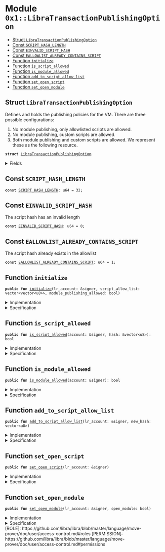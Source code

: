 
<a name="0x1_LibraTransactionPublishingOption"></a>

# Module `0x1::LibraTransactionPublishingOption`



-  [Struct <code><a href="LibraTransactionPublishingOption.md#0x1_LibraTransactionPublishingOption">LibraTransactionPublishingOption</a></code>](#0x1_LibraTransactionPublishingOption_LibraTransactionPublishingOption)
-  [Const <code><a href="LibraTransactionPublishingOption.md#0x1_LibraTransactionPublishingOption_SCRIPT_HASH_LENGTH">SCRIPT_HASH_LENGTH</a></code>](#0x1_LibraTransactionPublishingOption_SCRIPT_HASH_LENGTH)
-  [Const <code><a href="LibraTransactionPublishingOption.md#0x1_LibraTransactionPublishingOption_EINVALID_SCRIPT_HASH">EINVALID_SCRIPT_HASH</a></code>](#0x1_LibraTransactionPublishingOption_EINVALID_SCRIPT_HASH)
-  [Const <code><a href="LibraTransactionPublishingOption.md#0x1_LibraTransactionPublishingOption_EALLOWLIST_ALREADY_CONTAINS_SCRIPT">EALLOWLIST_ALREADY_CONTAINS_SCRIPT</a></code>](#0x1_LibraTransactionPublishingOption_EALLOWLIST_ALREADY_CONTAINS_SCRIPT)
-  [Function <code>initialize</code>](#0x1_LibraTransactionPublishingOption_initialize)
-  [Function <code>is_script_allowed</code>](#0x1_LibraTransactionPublishingOption_is_script_allowed)
-  [Function <code>is_module_allowed</code>](#0x1_LibraTransactionPublishingOption_is_module_allowed)
-  [Function <code>add_to_script_allow_list</code>](#0x1_LibraTransactionPublishingOption_add_to_script_allow_list)
-  [Function <code>set_open_script</code>](#0x1_LibraTransactionPublishingOption_set_open_script)
-  [Function <code>set_open_module</code>](#0x1_LibraTransactionPublishingOption_set_open_module)


<a name="0x1_LibraTransactionPublishingOption_LibraTransactionPublishingOption"></a>

## Struct `LibraTransactionPublishingOption`

Defines and holds the publishing policies for the VM. There are three possible configurations:
1. No module publishing, only allowlisted scripts are allowed.
2. No module publishing, custom scripts are allowed.
3. Both module publishing and custom scripts are allowed.
We represent these as the following resource.


<pre><code><b>struct</b> <a href="LibraTransactionPublishingOption.md#0x1_LibraTransactionPublishingOption">LibraTransactionPublishingOption</a>
</code></pre>



<details>
<summary>Fields</summary>


<dl>
<dt>
<code>script_allow_list: vector&lt;vector&lt;u8&gt;&gt;</code>
</dt>
<dd>

</dd>
<dt>
<code>module_publishing_allowed: bool</code>
</dt>
<dd>

</dd>
</dl>


</details>

<a name="0x1_LibraTransactionPublishingOption_SCRIPT_HASH_LENGTH"></a>

## Const `SCRIPT_HASH_LENGTH`



<pre><code><b>const</b> <a href="LibraTransactionPublishingOption.md#0x1_LibraTransactionPublishingOption_SCRIPT_HASH_LENGTH">SCRIPT_HASH_LENGTH</a>: u64 = 32;
</code></pre>



<a name="0x1_LibraTransactionPublishingOption_EINVALID_SCRIPT_HASH"></a>

## Const `EINVALID_SCRIPT_HASH`

The script hash has an invalid length


<pre><code><b>const</b> <a href="LibraTransactionPublishingOption.md#0x1_LibraTransactionPublishingOption_EINVALID_SCRIPT_HASH">EINVALID_SCRIPT_HASH</a>: u64 = 0;
</code></pre>



<a name="0x1_LibraTransactionPublishingOption_EALLOWLIST_ALREADY_CONTAINS_SCRIPT"></a>

## Const `EALLOWLIST_ALREADY_CONTAINS_SCRIPT`

The script hash already exists in the allowlist


<pre><code><b>const</b> <a href="LibraTransactionPublishingOption.md#0x1_LibraTransactionPublishingOption_EALLOWLIST_ALREADY_CONTAINS_SCRIPT">EALLOWLIST_ALREADY_CONTAINS_SCRIPT</a>: u64 = 1;
</code></pre>



<a name="0x1_LibraTransactionPublishingOption_initialize"></a>

## Function `initialize`



<pre><code><b>public</b> <b>fun</b> <a href="LibraTransactionPublishingOption.md#0x1_LibraTransactionPublishingOption_initialize">initialize</a>(lr_account: &signer, script_allow_list: vector&lt;vector&lt;u8&gt;&gt;, module_publishing_allowed: bool)
</code></pre>



<details>
<summary>Implementation</summary>


<pre><code><b>public</b> <b>fun</b> <a href="LibraTransactionPublishingOption.md#0x1_LibraTransactionPublishingOption_initialize">initialize</a>(
    lr_account: &signer,
    script_allow_list: vector&lt;vector&lt;u8&gt;&gt;,
    module_publishing_allowed: bool,
) {
    <a href="LibraTimestamp.md#0x1_LibraTimestamp_assert_genesis">LibraTimestamp::assert_genesis</a>();
    <a href="Roles.md#0x1_Roles_assert_libra_root">Roles::assert_libra_root</a>(lr_account);

    <a href="LibraConfig.md#0x1_LibraConfig_publish_new_config">LibraConfig::publish_new_config</a>(
        lr_account,
        <a href="LibraTransactionPublishingOption.md#0x1_LibraTransactionPublishingOption">LibraTransactionPublishingOption</a> {
            script_allow_list, module_publishing_allowed
        }
    );
}
</code></pre>



</details>

<details>
<summary>Specification</summary>


Must abort if the signer does not have the LibraRoot role [[H10]][PERMISSION].


<pre><code><b>include</b> <a href="Roles.md#0x1_Roles_AbortsIfNotLibraRoot">Roles::AbortsIfNotLibraRoot</a>{account: lr_account};
<b>include</b> <a href="LibraTimestamp.md#0x1_LibraTimestamp_AbortsIfNotGenesis">LibraTimestamp::AbortsIfNotGenesis</a>;
<b>include</b> <a href="LibraConfig.md#0x1_LibraConfig_PublishNewConfigAbortsIf">LibraConfig::PublishNewConfigAbortsIf</a>&lt;<a href="LibraTransactionPublishingOption.md#0x1_LibraTransactionPublishingOption">LibraTransactionPublishingOption</a>&gt;;
<b>include</b> <a href="LibraConfig.md#0x1_LibraConfig_PublishNewConfigEnsures">LibraConfig::PublishNewConfigEnsures</a>&lt;<a href="LibraTransactionPublishingOption.md#0x1_LibraTransactionPublishingOption">LibraTransactionPublishingOption</a>&gt; {
    payload: <a href="LibraTransactionPublishingOption.md#0x1_LibraTransactionPublishingOption">LibraTransactionPublishingOption</a> {
        script_allow_list, module_publishing_allowed
    }};
</code></pre>



</details>

<a name="0x1_LibraTransactionPublishingOption_is_script_allowed"></a>

## Function `is_script_allowed`



<pre><code><b>public</b> <b>fun</b> <a href="LibraTransactionPublishingOption.md#0x1_LibraTransactionPublishingOption_is_script_allowed">is_script_allowed</a>(account: &signer, hash: &vector&lt;u8&gt;): bool
</code></pre>



<details>
<summary>Implementation</summary>


<pre><code><b>public</b> <b>fun</b> <a href="LibraTransactionPublishingOption.md#0x1_LibraTransactionPublishingOption_is_script_allowed">is_script_allowed</a>(account: &signer, hash: &vector&lt;u8&gt;): bool {
    <b>let</b> publish_option = <a href="LibraConfig.md#0x1_LibraConfig_get">LibraConfig::get</a>&lt;<a href="LibraTransactionPublishingOption.md#0x1_LibraTransactionPublishingOption">LibraTransactionPublishingOption</a>&gt;();

    <a href="Vector.md#0x1_Vector_is_empty">Vector::is_empty</a>(&publish_option.script_allow_list)
        || <a href="Vector.md#0x1_Vector_contains">Vector::contains</a>(&publish_option.script_allow_list, hash)
        || <a href="Roles.md#0x1_Roles_has_libra_root_role">Roles::has_libra_root_role</a>(account)
}
</code></pre>



</details>

<details>
<summary>Specification</summary>



<pre><code><b>include</b> <a href="LibraTransactionPublishingOption.md#0x1_LibraTransactionPublishingOption_AbortsIfNoTransactionPublishingOption">AbortsIfNoTransactionPublishingOption</a>;
</code></pre>




<a name="0x1_LibraTransactionPublishingOption_AbortsIfNoTransactionPublishingOption"></a>


<pre><code><b>schema</b> <a href="LibraTransactionPublishingOption.md#0x1_LibraTransactionPublishingOption_AbortsIfNoTransactionPublishingOption">AbortsIfNoTransactionPublishingOption</a> {
    <b>include</b> <a href="LibraTimestamp.md#0x1_LibraTimestamp_is_genesis">LibraTimestamp::is_genesis</a>() ==&gt; <a href="LibraConfig.md#0x1_LibraConfig_AbortsIfNotPublished">LibraConfig::AbortsIfNotPublished</a>&lt;<a href="LibraTransactionPublishingOption.md#0x1_LibraTransactionPublishingOption">LibraTransactionPublishingOption</a>&gt;{};
}
</code></pre>




<pre><code><b>invariant</b> [<b>global</b>] <a href="LibraTimestamp.md#0x1_LibraTimestamp_is_operating">LibraTimestamp::is_operating</a>() ==&gt;
    <a href="LibraConfig.md#0x1_LibraConfig_spec_is_published">LibraConfig::spec_is_published</a>&lt;<a href="LibraTransactionPublishingOption.md#0x1_LibraTransactionPublishingOption">LibraTransactionPublishingOption</a>&gt;();
</code></pre>



</details>

<a name="0x1_LibraTransactionPublishingOption_is_module_allowed"></a>

## Function `is_module_allowed`



<pre><code><b>public</b> <b>fun</b> <a href="LibraTransactionPublishingOption.md#0x1_LibraTransactionPublishingOption_is_module_allowed">is_module_allowed</a>(account: &signer): bool
</code></pre>



<details>
<summary>Implementation</summary>


<pre><code><b>public</b> <b>fun</b> <a href="LibraTransactionPublishingOption.md#0x1_LibraTransactionPublishingOption_is_module_allowed">is_module_allowed</a>(account: &signer): bool {
    <b>let</b> publish_option = <a href="LibraConfig.md#0x1_LibraConfig_get">LibraConfig::get</a>&lt;<a href="LibraTransactionPublishingOption.md#0x1_LibraTransactionPublishingOption">LibraTransactionPublishingOption</a>&gt;();

    publish_option.module_publishing_allowed || <a href="Roles.md#0x1_Roles_has_libra_root_role">Roles::has_libra_root_role</a>(account)
}
</code></pre>



</details>

<details>
<summary>Specification</summary>



<pre><code><b>include</b> <a href="LibraTransactionPublishingOption.md#0x1_LibraTransactionPublishingOption_AbortsIfNoTransactionPublishingOption">AbortsIfNoTransactionPublishingOption</a>;
</code></pre>



</details>

<a name="0x1_LibraTransactionPublishingOption_add_to_script_allow_list"></a>

## Function `add_to_script_allow_list`



<pre><code><b>public</b> <b>fun</b> <a href="LibraTransactionPublishingOption.md#0x1_LibraTransactionPublishingOption_add_to_script_allow_list">add_to_script_allow_list</a>(lr_account: &signer, new_hash: vector&lt;u8&gt;)
</code></pre>



<details>
<summary>Implementation</summary>


<pre><code><b>public</b> <b>fun</b> <a href="LibraTransactionPublishingOption.md#0x1_LibraTransactionPublishingOption_add_to_script_allow_list">add_to_script_allow_list</a>(lr_account: &signer, new_hash: vector&lt;u8&gt;) {
    <a href="Roles.md#0x1_Roles_assert_libra_root">Roles::assert_libra_root</a>(lr_account);

    <b>assert</b>(<a href="Vector.md#0x1_Vector_length">Vector::length</a>(&new_hash) == <a href="LibraTransactionPublishingOption.md#0x1_LibraTransactionPublishingOption_SCRIPT_HASH_LENGTH">SCRIPT_HASH_LENGTH</a>, <a href="Errors.md#0x1_Errors_invalid_argument">Errors::invalid_argument</a>(<a href="LibraTransactionPublishingOption.md#0x1_LibraTransactionPublishingOption_EINVALID_SCRIPT_HASH">EINVALID_SCRIPT_HASH</a>));

    <b>let</b> publish_option = <a href="LibraConfig.md#0x1_LibraConfig_get">LibraConfig::get</a>&lt;<a href="LibraTransactionPublishingOption.md#0x1_LibraTransactionPublishingOption">LibraTransactionPublishingOption</a>&gt;();
    <b>if</b> (<a href="Vector.md#0x1_Vector_contains">Vector::contains</a>(&publish_option.script_allow_list, &new_hash)) {
          <b>abort</b> <a href="Errors.md#0x1_Errors_invalid_argument">Errors::invalid_argument</a>(<a href="LibraTransactionPublishingOption.md#0x1_LibraTransactionPublishingOption_EALLOWLIST_ALREADY_CONTAINS_SCRIPT">EALLOWLIST_ALREADY_CONTAINS_SCRIPT</a>)
    };
    <a href="Vector.md#0x1_Vector_push_back">Vector::push_back</a>(&<b>mut</b> publish_option.script_allow_list, new_hash);

    <a href="LibraConfig.md#0x1_LibraConfig_set">LibraConfig::set</a>&lt;<a href="LibraTransactionPublishingOption.md#0x1_LibraTransactionPublishingOption">LibraTransactionPublishingOption</a>&gt;(lr_account, publish_option);
}
</code></pre>



</details>

<details>
<summary>Specification</summary>



<pre><code><b>pragma</b> aborts_if_is_partial = <b>true</b>;
</code></pre>


Must abort if the signer does not have the LibraRoot role [[H10]][PERMISSION].


<pre><code><b>include</b> <a href="Roles.md#0x1_Roles_AbortsIfNotLibraRoot">Roles::AbortsIfNotLibraRoot</a>{account: lr_account};
<b>aborts_with</b> <a href="Errors.md#0x1_Errors_INVALID_STATE">Errors::INVALID_STATE</a>, <a href="Errors.md#0x1_Errors_INVALID_ARGUMENT">Errors::INVALID_ARGUMENT</a>, <a href="Errors.md#0x1_Errors_REQUIRES_CAPABILITY">Errors::REQUIRES_CAPABILITY</a>, <a href="Errors.md#0x1_Errors_NOT_PUBLISHED">Errors::NOT_PUBLISHED</a>;
</code></pre>



</details>

<a name="0x1_LibraTransactionPublishingOption_set_open_script"></a>

## Function `set_open_script`



<pre><code><b>public</b> <b>fun</b> <a href="LibraTransactionPublishingOption.md#0x1_LibraTransactionPublishingOption_set_open_script">set_open_script</a>(lr_account: &signer)
</code></pre>



<details>
<summary>Implementation</summary>


<pre><code><b>public</b> <b>fun</b> <a href="LibraTransactionPublishingOption.md#0x1_LibraTransactionPublishingOption_set_open_script">set_open_script</a>(lr_account: &signer) {
    <a href="Roles.md#0x1_Roles_assert_libra_root">Roles::assert_libra_root</a>(lr_account);
    <b>let</b> publish_option = <a href="LibraConfig.md#0x1_LibraConfig_get">LibraConfig::get</a>&lt;<a href="LibraTransactionPublishingOption.md#0x1_LibraTransactionPublishingOption">LibraTransactionPublishingOption</a>&gt;();

    publish_option.script_allow_list = <a href="Vector.md#0x1_Vector_empty">Vector::empty</a>();
    <a href="LibraConfig.md#0x1_LibraConfig_set">LibraConfig::set</a>&lt;<a href="LibraTransactionPublishingOption.md#0x1_LibraTransactionPublishingOption">LibraTransactionPublishingOption</a>&gt;(lr_account, publish_option);
}
</code></pre>



</details>

<details>
<summary>Specification</summary>



<pre><code><b>pragma</b> aborts_if_is_partial = <b>true</b>;
</code></pre>


Must abort if the signer does not have the LibraRoot role [[H10]][PERMISSION].


<pre><code><b>include</b> <a href="Roles.md#0x1_Roles_AbortsIfNotLibraRoot">Roles::AbortsIfNotLibraRoot</a>{account: lr_account};
<b>aborts_with</b> <a href="Errors.md#0x1_Errors_INVALID_STATE">Errors::INVALID_STATE</a>, <a href="Errors.md#0x1_Errors_INVALID_ARGUMENT">Errors::INVALID_ARGUMENT</a>, <a href="Errors.md#0x1_Errors_REQUIRES_CAPABILITY">Errors::REQUIRES_CAPABILITY</a>, <a href="Errors.md#0x1_Errors_NOT_PUBLISHED">Errors::NOT_PUBLISHED</a>;
</code></pre>



</details>

<a name="0x1_LibraTransactionPublishingOption_set_open_module"></a>

## Function `set_open_module`



<pre><code><b>public</b> <b>fun</b> <a href="LibraTransactionPublishingOption.md#0x1_LibraTransactionPublishingOption_set_open_module">set_open_module</a>(lr_account: &signer, open_module: bool)
</code></pre>



<details>
<summary>Implementation</summary>


<pre><code><b>public</b> <b>fun</b> <a href="LibraTransactionPublishingOption.md#0x1_LibraTransactionPublishingOption_set_open_module">set_open_module</a>(lr_account: &signer, open_module: bool) {
    <a href="Roles.md#0x1_Roles_assert_libra_root">Roles::assert_libra_root</a>(lr_account);

    <b>let</b> publish_option = <a href="LibraConfig.md#0x1_LibraConfig_get">LibraConfig::get</a>&lt;<a href="LibraTransactionPublishingOption.md#0x1_LibraTransactionPublishingOption">LibraTransactionPublishingOption</a>&gt;();

    publish_option.module_publishing_allowed = open_module;
    <a href="LibraConfig.md#0x1_LibraConfig_set">LibraConfig::set</a>&lt;<a href="LibraTransactionPublishingOption.md#0x1_LibraTransactionPublishingOption">LibraTransactionPublishingOption</a>&gt;(lr_account, publish_option);
}
</code></pre>



</details>

<details>
<summary>Specification</summary>



<pre><code><b>pragma</b> aborts_if_is_partial = <b>true</b>;
</code></pre>


Must abort if the signer does not have the LibraRoot role [[H10]][PERMISSION].


<pre><code><b>include</b> <a href="Roles.md#0x1_Roles_AbortsIfNotLibraRoot">Roles::AbortsIfNotLibraRoot</a>{account: lr_account};
<b>aborts_with</b> <a href="Errors.md#0x1_Errors_INVALID_STATE">Errors::INVALID_STATE</a>, <a href="Errors.md#0x1_Errors_INVALID_ARGUMENT">Errors::INVALID_ARGUMENT</a>, <a href="Errors.md#0x1_Errors_REQUIRES_CAPABILITY">Errors::REQUIRES_CAPABILITY</a>, <a href="Errors.md#0x1_Errors_NOT_PUBLISHED">Errors::NOT_PUBLISHED</a>;
</code></pre>


Only add_to_script_allow_list, set_open_script, and set_open_module can modify the
LibraTransactionPublishingOption config [[H10]][PERMISSION]


<a name="0x1_LibraTransactionPublishingOption_LibraVersionRemainsSame"></a>


<pre><code><b>schema</b> <a href="LibraTransactionPublishingOption.md#0x1_LibraTransactionPublishingOption_LibraVersionRemainsSame">LibraVersionRemainsSame</a> {
    <b>ensures</b> <b>old</b>(<a href="LibraConfig.md#0x1_LibraConfig_spec_is_published">LibraConfig::spec_is_published</a>&lt;<a href="LibraTransactionPublishingOption.md#0x1_LibraTransactionPublishingOption">LibraTransactionPublishingOption</a>&gt;()) ==&gt;
        <b>global</b>&lt;<a href="LibraConfig.md#0x1_LibraConfig">LibraConfig</a>&lt;<a href="LibraTransactionPublishingOption.md#0x1_LibraTransactionPublishingOption">LibraTransactionPublishingOption</a>&gt;&gt;(<a href="CoreAddresses.md#0x1_CoreAddresses_LIBRA_ROOT_ADDRESS">CoreAddresses::LIBRA_ROOT_ADDRESS</a>()) ==
            <b>old</b>(<b>global</b>&lt;<a href="LibraConfig.md#0x1_LibraConfig">LibraConfig</a>&lt;<a href="LibraTransactionPublishingOption.md#0x1_LibraTransactionPublishingOption">LibraTransactionPublishingOption</a>&gt;&gt;(<a href="CoreAddresses.md#0x1_CoreAddresses_LIBRA_ROOT_ADDRESS">CoreAddresses::LIBRA_ROOT_ADDRESS</a>()));
}
</code></pre>




<pre><code><b>apply</b> <a href="LibraTransactionPublishingOption.md#0x1_LibraTransactionPublishingOption_LibraVersionRemainsSame">LibraVersionRemainsSame</a> <b>to</b> * <b>except</b> add_to_script_allow_list, set_open_script, set_open_module;
</code></pre>




<a name="0x1_LibraTransactionPublishingOption_spec_is_script_allowed"></a>


<pre><code><b>define</b> <a href="LibraTransactionPublishingOption.md#0x1_LibraTransactionPublishingOption_spec_is_script_allowed">spec_is_script_allowed</a>(account: signer, hash: vector&lt;u8&gt;): bool {
    <b>let</b> publish_option = <a href="LibraConfig.md#0x1_LibraConfig_spec_get_config">LibraConfig::spec_get_config</a>&lt;<a href="LibraTransactionPublishingOption.md#0x1_LibraTransactionPublishingOption">LibraTransactionPublishingOption</a>&gt;();
    <a href="Vector.md#0x1_Vector_is_empty">Vector::is_empty</a>(publish_option.script_allow_list)
        || <a href="Vector.md#0x1_Vector_spec_contains">Vector::spec_contains</a>(publish_option.script_allow_list, hash)
        || <a href="Roles.md#0x1_Roles_has_libra_root_role">Roles::has_libra_root_role</a>(account)
}
<a name="0x1_LibraTransactionPublishingOption_spec_is_module_allowed"></a>
<b>define</b> <a href="LibraTransactionPublishingOption.md#0x1_LibraTransactionPublishingOption_spec_is_module_allowed">spec_is_module_allowed</a>(account: signer): bool {
    <b>let</b> publish_option = <a href="LibraConfig.md#0x1_LibraConfig_spec_get_config">LibraConfig::spec_get_config</a>&lt;<a href="LibraTransactionPublishingOption.md#0x1_LibraTransactionPublishingOption">LibraTransactionPublishingOption</a>&gt;();
    publish_option.module_publishing_allowed || <a href="Roles.md#0x1_Roles_has_libra_root_role">Roles::has_libra_root_role</a>(account)
}
</code></pre>



</details>
[ROLE]: https://github.com/libra/libra/blob/master/language/move-prover/doc/user/access-control.md#roles
[PERMISSION]: https://github.com/libra/libra/blob/master/language/move-prover/doc/user/access-control.md#permissions
